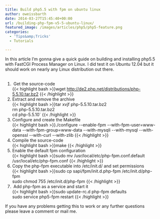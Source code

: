 ```yaml
---
title: Build php5.5 with fpm on ubuntu linux
author: oweissbarth
date: 2014-03-27T15:45:40+00:00
url: /building-php-fpm-v5-5-ubuntu-linux/
featured_image: /images/articles/php5/php5-feature.png
categories:
  - 'Tips&amp;Tricks'
  - Tutorials

---
```

In this article I&#8217;m gonna give a quick guide on building and installing php5.5 with FastCGI Process Manager on Linux. I did test it on Ubuntu 12.04 but it should work on nearly any Linux distribution out there.  
&nbsp;

  1.  Get the source-code  
     {{< highlight bash >}}wget http://de2.php.net/distributions/php-5.5.10.tar.bz2 {{< /highlight >}}
  2. Extract and remove the archive  
    {{< highlight bash >}}tar xvjf php-5.5.10.tar.bz2<br> rm php-5.5.10.tar.bz2<br> cd php-5.5.10` {{< /highlight >}}
  3. Configure and create the Makefile  
    {{< highlight bash >}}./configure --enable-fpm --with-fpm-user=www-data --with-fpm-group=www-data --with-mysqli --with-mysql --with-openssl --with-curl --with-zlib  {{< /highlight >}}
  4. Compile the source-code  
    {{< highlight bash >}}make {{< /highlight >}}
  5. Enable the default fpm configuration  
    {{< highlight bash >}}sudo mv /usr/local/etc/php-fpm.conf.default /usr/local/etc/php-fpm.conf {{< /highlight >}}
  6. Copy the php-fpm executable into /etc/init.d/ and set permissions  
    {{< highlight bash >}}sudo cp sapi/fpm/init.d.php-fpm /etc/init.d/php-fpm<br> sudo chmod 755 /etc/init.d/php-fpm {{< /highlight >}}
  7.  Add php-fpm as a service and start it  
    {{< highlight bash >}}sudo update-rc.d php-fpm defaults<br> sudo service php5-fpm restart  {{< /highlight >}}
    

  
If you have any problems getting this to work or any further questions please leave a comment or mail me.